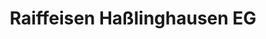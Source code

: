 ---
title: "Raiffeisen Haßlinghausen EG"
url: /sprockhoevel/raiffeisen-hasslinghausen-eg-rathausplatz/
shop: Garten-Center
---